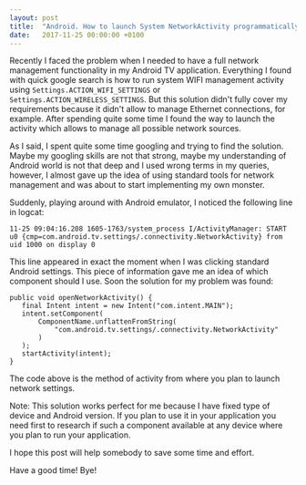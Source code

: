 ```yaml
---
layout: post
title:  "Android. How to launch System NetworkActivity programmatically."
date:   2017-11-25 00:00:00 +0100
---
```

Recently I faced the problem when I needed to have a full network management functionality
in my Android TV application. Everything I found with quick google search is how to run
system WIFI management activity using ```Settings.ACTION_WIFI_SETTINGS``` or
```Settings.ACTION_WIRELESS_SETTINGS```. But this solution didn't fully cover my requirements
 because it didn't allow to manage Ethernet connections, for example. After spending quite
 some time I found the way to launch the activity which allows to manage all possible network
 sources.


As I said, I spent quite some time googling and trying to find the solution. Maybe my googling
 skills are not that strong, maybe my understanding of Android world is not that deep and I
 used wrong terms in my queries, however, I almost gave up the idea of using standard tools for
 network management and was about to start implementing my own monster.

 Suddenly, playing around with Android emulator, I noticed the following line in logcat:

 ```
 11-25 09:04:16.208 1605-1763/system_process I/ActivityManager: START u0 {cmp=com.android.tv.settings/.connectivity.NetworkActivity} from uid 1000 on display 0
 ```

 This line appeared in exact the moment when I was clicking standard Android settings. This piece of
 information gave me an idea of which component should I use. Soon the solution for my problem was found:

 ```
 public void openNetworkActivity() {
    final Intent intent = new Intent("com.intent.MAIN");
    intent.setComponent(
        ComponentName.unflattenFromString(
            "com.android.tv.settings/.connectivity.NetworkActivity"
        )
    );
    startActivity(intent);
}
 ```

 The code above is the method of activity from where you plan to launch network settings.

 Note: This solution works perfect for me because I have fixed type of device and Android
 version. If you plan to use it in your application you need first to research if such a
 component available at any device where you plan to run your application.

 I hope this post will help somebody to save some time and effort.

 Have a good time! Bye!

